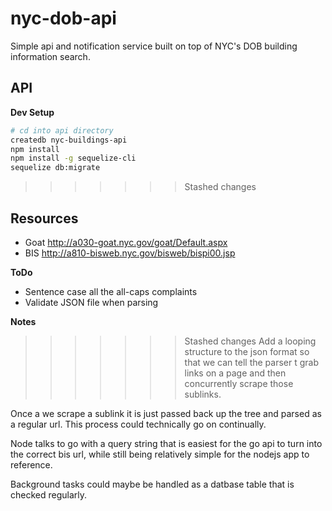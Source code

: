 # nyc-dob-api
Simple api and notification service built on top of NYC's DOB building information search.


## API

**Dev Setup**
``` bash
# cd into api directory
createdb nyc-buildings-api
npm install
npm install -g sequelize-cli
sequelize db:migrate
```

>>>>>>> Stashed changes
## Resources

 - Goat http://a030-goat.nyc.gov/goat/Default.aspx
 - BIS http://a810-bisweb.nyc.gov/bisweb/bispi00.jsp



**ToDo**
 - Sentence case all the all-caps complaints
 - Validate JSON file when parsing

**Notes**
>>>>>>> Stashed changes
Add a looping structure to the json format so that we can tell the parser t grab links on a page and then concurrently scrape those sublinks. 

Once a we scrape a sublink it is just passed back up the tree and parsed as a regular url. This process could technically go on continually. 

Node talks to go with a query string that is easiest for the go api to turn into the correct bis url, while still being relatively simple for the nodejs app to reference. 

Background tasks could maybe be handled as a datbase table that is checked regularly. 
